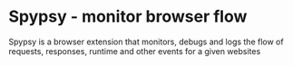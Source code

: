 # Spypsy - monitor browser flow

Spypsy is a browser extension that monitors, debugs and logs the flow of requests, responses, runtime and other events for a given websites
